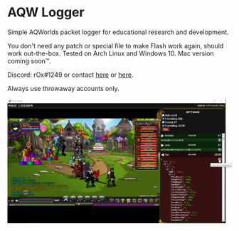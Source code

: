# AQW Logger
Simple AQWorlds packet logger for educational research and development.

You don't need any patch or special file to make Flash work again, should work out-the-box. Tested on Arch Linux and Windows 10. Mac version coming soon™.

Discord: rOx#1249 or contact [here](http://forum.ragezone.com/members/550384.html) or [here](https://www.mpgh.net/forum/member.php?u=104963).

Always use throwaway accounts only.

![AQW Logger](https://github.com/r-0-x/AQW-Logger/blob/master/images/preview.png?raw=true)